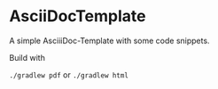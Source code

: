 # AsciiDocTemplate

A simple AsciiiDoc-Template with some code snippets.

Build with


`./gradlew pdf` or `./gradlew html`


